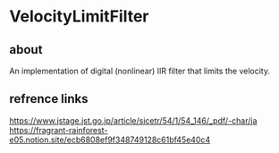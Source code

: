 # VelocityLimitFilter
## about
An implementation of digital (nonlinear) IIR filter that limits the velocity.

## refrence links
https://www.jstage.jst.go.jp/article/sicetr/54/1/54_146/_pdf/-char/ja  
https://fragrant-rainforest-e05.notion.site/ecb6808ef9f348749128c61bf45e40c4  
